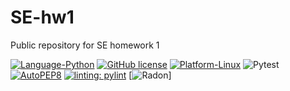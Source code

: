 # SE-hw1
Public repository for SE homework 1

[![Language-Python](https://img.shields.io/badge/Language-Python-green)](https://www.python.org/)
[![GitHub license](https://img.shields.io/github/license/SE-vrs-organization/SE-hw1)](https://github.com/SE-vrs-organization/SE-hw1/blob/main/LICENSE)
[![Platform-Linux](https://img.shields.io/badge/Platform-Linux-blue)](https://www.linux.org/)
![Pytest](https://github.com/SE-vrs-organization/SE-hw1/actions/workflows/ci.yaml/badge.svg?event=push)
[![AutoPEP8](https://img.shields.io/badge/code%20style-autopep8-brightgreen)](https://github.com/hhatto/autopep8)
[![linting: pylint](https://img.shields.io/badge/linting-pylint-yellowgreen)](https://github.com/pylint-dev/pylint)
[![Radon](https://img.shields.io/badge/radon-passing-brightgreen)]
